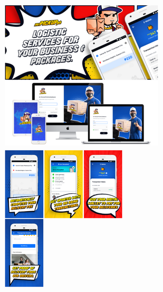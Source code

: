 ![Welcome](screens/00-welcome.jpg)
![Landing Page](screens/01-landing.png)
<div>
    <img src="screens/mobile/01.jpg" width="25%" />
    <img src="screens/mobile/02.jpg" width="25%" />
    <img src="screens/mobile/03.jpg" width="25%" />
    <img src="screens/mobile/04.jpg" width="25%" />
</div>